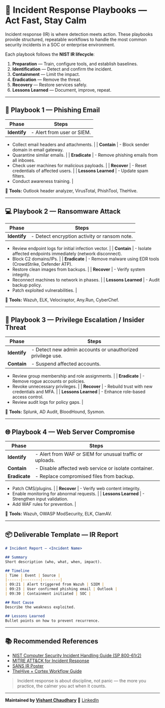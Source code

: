 # 🚨 Incident Response Playbooks — Act Fast, Stay Calm

Incident response (IR) is where detection meets action.
These playbooks provide structured, repeatable workflows to handle the most common security incidents in a SOC or enterprise environment.

Each playbook follows the **NIST IR lifecycle**:

1. **Preparation** — Train, configure tools, and establish baselines.
2. **Identification** — Detect and confirm the incident.
3. **Containment** — Limit the impact.
4. **Eradication** — Remove the threat.
5. **Recovery** — Restore services safely.
6. **Lessons Learned** — Document, improve, repeat.

---

## 🧩 Playbook 1 — Phishing Email

| Phase        | Steps                      |
| ------------ | -------------------------- |
| **Identify** | - Alert from user or SIEM. |

* Collect email headers and attachments.  |
  | **Contain** | - Block sender domain in email gateway.
* Quarantine similar emails.  |
  | **Eradicate** | - Remove phishing emails from all inboxes.
* Check user machines for malicious payloads.  |
  | **Recover** | - Reset credentials of affected users.  |
  | **Lessons Learned** | - Update spam filters.
* Conduct awareness training.  |

🧰 **Tools:** Outlook header analyzer, VirusTotal, PhishTool, TheHive.

---

## 💻 Playbook 2 — Ransomware Attack

| Phase        | Steps                                        |
| ------------ | -------------------------------------------- |
| **Identify** | - Detect encryption activity or ransom note. |

* Review endpoint logs for initial infection vector.  |
  | **Contain** | - Isolate affected endpoints immediately (network disconnect).
* Block C2 domains/IPs.  |
  | **Eradicate** | - Remove malware using EDR tools (CrowdStrike, Defender ATP).
* Restore clean images from backups.  |
  | **Recover** | - Verify system integrity.
* Reconnect machines to network in phases.  |
  | **Lessons Learned** | - Audit backup policy.
* Patch exploited vulnerabilities.  |

🧰 **Tools:** Wazuh, ELK, Velociraptor, Any.Run, CyberChef.

---

## 🔐 Playbook 3 — Privilege Escalation / Insider Threat

| Phase        | Steps                                                      |
| ------------ | ---------------------------------------------------------- |
| **Identify** | - Detect new admin accounts or unauthorized privilege use. |
| **Contain**  | - Suspend affected accounts.                               |

* Review group membership and role assignments.  |
  | **Eradicate** | - Remove rogue accounts or policies.
* Revoke unnecessary privileges.  |
  | **Recover** | - Rebuild trust with new credentials and MFA.  |
  | **Lessons Learned** | - Enhance role-based access control.
* Review audit logs for policy gaps.  |

🧰 **Tools:** Splunk, AD Audit, BloodHound, Sysmon.

---

## 🌐 Playbook 4 — Web Server Compromise

| Phase         | Steps                                                    |
| ------------- | -------------------------------------------------------- |
| **Identify**  | - Alert from WAF or SIEM for unusual traffic or uploads. |
| **Contain**   | - Disable affected web service or isolate container.     |
| **Eradicate** | - Replace compromised files from backup.                 |

* Patch CMS/plugins.  |
  | **Recover** | - Verify web content integrity.
* Enable monitoring for abnormal requests.  |
  | **Lessons Learned** | - Strengthen input validation.
* Add WAF rules for prevention.  |

🧰 **Tools:** Wazuh, OWASP ModSecurity, ELK, ClamAV.

---

## 📦 Deliverable Template — IR Report

```markdown
# Incident Report — <Incident Name>

## Summary
Short description (who, what, when, impact).

## Timeline
| Time | Event | Source |
|------|--------|--------|
| 09:21 | Alert triggered from Wazuh | SIEM |
| 09:23 | User confirmed phishing email | Outlook |
| 09:30 | Containment initiated | SOC |

## Root Cause
Describe the weakness exploited.

## Lessons Learned
Bullet points on how to prevent recurrence.
```

---

## 📚 Recommended References

* [NIST Computer Security Incident Handling Guide (SP 800-61r2)](https://nvlpubs.nist.gov/nistpubs/SpecialPublications/NIST.SP.800-61r2.pdf)
* [MITRE ATT&CK for Incident Response](https://attack.mitre.org/)
* [SANS IR Poster](https://www.sans.org/posters/incident-response/)
* [TheHive + Cortex Workflow Guide](https://thehive-project.org/)

> Incident response is about discipline, not panic — the more you practice, the calmer you act when it counts.

---

**Maintained by [Vishant Chaudhary](https://github.com/im-vishu)**
💼 [LinkedIn](https://www.linkedin.com/in/vishant--chaudhary)
